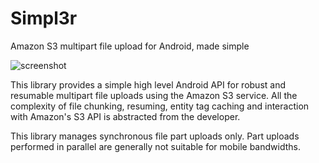 Simpl3r
=======

Amazon S3 multipart file upload for Android, made simple

![screenshot](https://raw.github.com/jgilfelt/android-simpl3r/master/simpl3r.png "screenshot")

This library provides a simple high level Android API for robust and resumable multipart file uploads using the Amazon S3 service. All the complexity of file chunking, resuming, entity tag caching and interaction with Amazon's S3 API is abstracted from the developer. 

This library manages synchronous file part uploads only. Part uploads performed in parallel are generally not suitable for mobile bandwidths.
